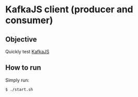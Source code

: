 # KafkaJS client (producer and consumer)

## Objective

Quickly test [KafkaJS](https://kafka.js.org)


## How to run

Simply run:

```
$ ./start.sh
```
